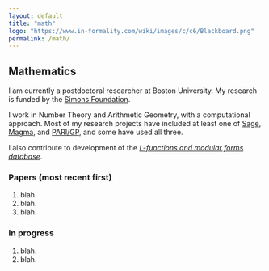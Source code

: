 ```yaml
---
layout: default
title: "math"
logo: "https://www.in-formality.com/wiki/images/c/c6/Blackboard.png"
permalink: /math/
---
```


## Mathematics

I am currently a postdoctoral researcher at Boston University. My research is funded by the [Simons Foundation]().

I work in Number Theory and Arithmetic Geometry, with a computational approach. Most of my research projects have included at least one of [Sage](), [Magma](), and [PARI/GP](), and some have used all three.

I also contribute to development of the [_L-functions and modular forms database_]().

### Papers (most recent first)

1. blah.
2. blah.
3. blah.

### In progress

1. blah.
2. blah.